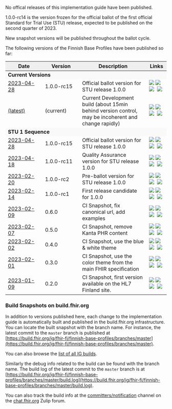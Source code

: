 No offical releases of this implementation guide have been published.

1.0.0-rc14 is the version frozen for the official ballot of the first official Standard for Trial
Use (STU) release, expected to be published on the second quarter of 2023.

New snapshot versions will be published throughout the ballot cycle.

<div id="history-data">
  <p>The following versions of the Finnish Base Profiles have been published so far:</p>
  <table class="history-grid">
    <thead>
      <tr style="background-color: #efefef">
        <th width="100px">Date</th>
        <th width="100px">Version</th>
        <th>Description</th>
        <th>Links</th>
      </tr>
    </thead>
    <tbody>
      <tr style="background-color: #f9f9f9">
        <td colspan="4"><b>Current Versions</b></td>
      </tr>
      <tr>
        <td><a href="https://www.hl7.fi/fhir/finnish-base-profiles/1.0-rc15/">2023-04-28</a></td>
        <td>1.0.0-rc15</td><td>Official ballot version for STU release 1.0.0</td>
        <td><a title="Home Page" href="https://www.hl7.fi/fhir/finnish-base-profiles/1.0-rc15/"><img src="https://hl7.org/fhir/assets/images/page.png"></a>&nbsp;<a title="Download" href="https://www.hl7.fi/fhir/finnish-base-profiles/1.0-rc15/full-ig.zip"><img src="https://hl7.org/fhir/assets/images/download.gif"></a>&nbsp;<a title="QA Page" href="https://www.hl7.fi/fhir/finnish-base-profiles/1.0-rc15/qa.html"><img src="https://hl7.org/fhir/assets/images/qa.png"></a>&nbsp; <a title="NPM Package hl7.fhir.fi.base v1.0.0-rc15" href="https://www.hl7.fi/fhir/finnish-base-profiles/1.0-rc15/package.tgz"><img src="https://hl7.org/fhir/assets/images/npm.png"></a></td>
      </tr>
      <tr>
        <td><a href="https://fhir.fi/finnish-base-profiles/">(latest)</a></td>
        <td>(current)</td><td>Current Development build (about 15min behind version control, may be incoherent and change rapidly)</td><td><a title="Home Page" href="https://fhir.fi/finnish-base-profiles/"><img src="https://hl7.org/fhir/assets/images/page.png"></a>&nbsp;<a title="Download" href="https://fhir.fi/finnish-base-profiles/full-ig.zip"><img src="https://hl7.org/fhir/assets/images/download.gif"></a>&nbsp;<a title="QA Page" href="https://fhir.fi/finnish-base-profiles/qa.html"><img src="https://hl7.org/fhir/assets/images/qa.png"></a>&nbsp; <a title="NPM Package" href="https://fhir.fi/finnish-base-profiles/package.tgz"><img src="https://hl7.org/fhir/assets/images/npm.png"></a></td>
      </tr>
      <tr style="background-color: #f9f9f9">
        <td colspan="4"><b>STU 1 Sequence</b></td>
      </tr>
      <tr>
        <td><a href="https://www.hl7.fi/fhir/finnish-base-profiles/1.0-rc15/">2023-04-28</a></td>
        <td>1.0.0-rc15</td><td>Official ballot version for STU release 1.0.0</td>
        <td><a title="Home Page" href="https://www.hl7.fi/fhir/finnish-base-profiles/1.0-rc15/"><img src="https://hl7.org/fhir/assets/images/page.png"></a>&nbsp;<a title="Download" href="https://www.hl7.fi/fhir/finnish-base-profiles/1.0-rc15/full-ig.zip"><img src="https://hl7.org/fhir/assets/images/download.gif"></a>&nbsp;<a title="QA Page" href="https://www.hl7.fi/fhir/finnish-base-profiles/1.0-rc15/qa.html"><img src="https://hl7.org/fhir/assets/images/qa.png"></a>&nbsp; <a title="NPM Package hl7.fhir.fi.base v1.0.0-rc15" href="https://www.hl7.fi/fhir/finnish-base-profiles/1.0-rc15/package.tgz"><img src="https://hl7.org/fhir/assets/images/npm.png"></a></td>
      </tr>
      <tr>
        <td><a href="https://www.hl7.fi/fhir/finnish-base-profiles/1.0-rc11/">2023-04-18</a></td>
        <td>1.0.0-rc11</td><td>Quality Assurance version for STU release 1.0.0</td>
        <td><a title="Home Page" href="https://www.hl7.fi/fhir/finnish-base-profiles/1.0-rc11/"><img src="https://hl7.org/fhir/assets/images/page.png"></a>&nbsp;<a title="Download" href="https://www.hl7.fi/fhir/finnish-base-profiles/1.0-rc11/full-ig.zip"><img src="https://hl7.org/fhir/assets/images/download.gif"></a>&nbsp;<a title="QA Page" href="https://www.hl7.fi/fhir/finnish-base-profiles/1.0-rc11/qa.html"><img src="https://hl7.org/fhir/assets/images/qa.png"></a>&nbsp; <a title="NPM Package hl7.fhir.fi.base v1.0.0-rc11" href="https://www.hl7.fi/fhir/finnish-base-profiles/1.0-rc11/package.tgz"><img src="https://hl7.org/fhir/assets/images/npm.png"></a></td>
      </tr>
      <tr>
        <td><a href="https://www.hl7.fi/fhir/finnish-base-profiles/1.0-rc2/">2023-02-20</a></td>
        <td>1.0.0-rc2</td><td>Pre-ballot version for STU release 1.0.0</td>
        <td><a title="Home Page" href="https://www.hl7.fi/fhir/finnish-base-profiles/1.0-rc2/"><img src="https://hl7.org/fhir/assets/images/page.png"></a>&nbsp;<a title="Download" href="https://www.hl7.fi/fhir/finnish-base-profiles/1.0-rc2/full-ig.zip"><img src="https://hl7.org/fhir/assets/images/download.gif"></a>&nbsp;<a title="QA Page" href="https://www.hl7.fi/fhir/finnish-base-profiles/1.0-rc2/qa.html"><img src="https://hl7.org/fhir/assets/images/qa.png"></a>&nbsp; <a title="NPM Package hl7.fhir.fi.base v1.0.0-rc2" href="https://www.hl7.fi/fhir/finnish-base-profiles/1.0-rc2/package.tgz"><img src="https://hl7.org/fhir/assets/images/npm.png"></a></td>
      </tr>
      <tr>
        <td><a href="https://www.hl7.fi/fhir/finnish-base-profiles/1.0-rc1/">2023-02-14</a></td>
        <td>1.0.0-rc1</td><td>First release candidate for 1.0.0</td>
        <td><a title="Home Page" href="https://www.hl7.fi/fhir/finnish-base-profiles/1.0-rc1/"><img src="https://hl7.org/fhir/assets/images/page.png"></a>&nbsp;<a title="Download" href="https://www.hl7.fi/fhir/finnish-base-profiles/1.0-rc1/full-ig.zip"><img src="https://hl7.org/fhir/assets/images/download.gif"></a>&nbsp;<a title="QA Page" href="https://www.hl7.fi/fhir/finnish-base-profiles/1.0-rc1/qa.html"><img src="https://hl7.org/fhir/assets/images/qa.png"></a>&nbsp; <a title="NPM Package hl7.fhir.fi.base v1.0.0-rc1" href="https://www.hl7.fi/fhir/finnish-base-profiles/1.0-rc1/package.tgz"><img src="https://hl7.org/fhir/assets/images/npm.png"></a></td>
      </tr>
      <tr>
        <td><a href="https://www.hl7.fi/fhir/finnish-base-profiles/0.6/">2023-02-09</a></td>
        <td>0.6.0</td><td>CI Snapshot, fix canonical url, add examples</td>
        <td><a title="Home Page" href="https://www.hl7.fi/fhir/finnish-base-profiles/0.6/"><img src="https://hl7.org/fhir/assets/images/page.png"></a>&nbsp;<a title="Download" href="https://www.hl7.fi/fhir/finnish-base-profiles/0.6/full-ig.zip"><img src="https://hl7.org/fhir/assets/images/download.gif"></a>&nbsp;<a title="QA Page" href="https://www.hl7.fi/fhir/finnish-base-profiles/0.6/qa.html"><img src="https://hl7.org/fhir/assets/images/qa.png"></a>&nbsp; <a title="NPM Package hl7.fhir.fi.base v0.6.0" href="https://www.hl7.fi/fhir/finnish-base-profiles/0.6/package.tgz"><img src="https://hl7.org/fhir/assets/images/npm.png"></a></td>
      </tr>
      <tr>
        <td><a href="https://www.hl7.fi/fhir/finnish-base-profiles/0.5/">2023-02-07</a></td>
        <td>0.5.0</td><td>CI Snapshot, remove Kanta PHR content</td>
        <td><a title="Home Page" href="https://www.hl7.fi/fhir/finnish-base-profiles/0.5/"><img src="https://hl7.org/fhir/assets/images/page.png"></a>&nbsp;<a title="Download" href="https://www.hl7.fi/fhir/finnish-base-profiles/0.5/full-ig.zip"><img src="https://hl7.org/fhir/assets/images/download.gif"></a>&nbsp;<a title="QA Page" href="https://www.hl7.fi/fhir/finnish-base-profiles/0.5/qa.html"><img src="https://hl7.org/fhir/assets/images/qa.png"></a>&nbsp; <a title="NPM Package hl7.fhir.fi.base v0.5.0" href="https://www.hl7.fi/fhir/finnish-base-profiles/0.5/package.tgz"><img src="https://hl7.org/fhir/assets/images/npm.png"></a></td>
      </tr>
      <tr>
        <td><a href="https://www.hl7.fi/fhir/finnish-base-profiles/0.4/">2023-02-02</a></td>
        <td>0.4.0</td><td>CI Snapshot, use the blue & white theme</td>
        <td><a title="Home Page" href="https://www.hl7.fi/fhir/finnish-base-profiles/0.4/"><img src="https://hl7.org/fhir/assets/images/page.png"></a>&nbsp;<a title="Download" href="https://www.hl7.fi/fhir/finnish-base-profiles/0.4/full-ig.zip"><img src="https://hl7.org/fhir/assets/images/download.gif"></a>&nbsp;<a title="QA Page" href="https://www.hl7.fi/fhir/finnish-base-profiles/0.4/qa.html"><img src="https://hl7.org/fhir/assets/images/qa.png"></a>&nbsp; <a title="NPM Package hl7.fhir.fi.base v0.4.0" href="https://www.hl7.fi/fhir/finnish-base-profiles/0.4/package.tgz"><img src="https://hl7.org/fhir/assets/images/npm.png"></a></td>
      </tr>
      <tr>
        <td><a href="https://www.hl7.fi/fhir/finnish-base-profiles/0.3/">2023-02-01</a></td>
        <td>0.3.0</td><td>CI Snapshot, use the color theme from the main FHIR specification</td>
        <td><a title="Home Page" href="https://www.hl7.fi/fhir/finnish-base-profiles/0.3/"><img src="https://hl7.org/fhir/assets/images/page.png"></a>&nbsp;<a title="Download" href="https://www.hl7.fi/fhir/finnish-base-profiles/0.3/full-ig.zip"><img src="https://hl7.org/fhir/assets/images/download.gif"></a>&nbsp;<a title="QA Page" href="https://www.hl7.fi/fhir/finnish-base-profiles/0.3/qa.html"><img src="https://hl7.org/fhir/assets/images/qa.png"></a>&nbsp; <a title="NPM Package hl7.fhir.fi.base v0.3.0" href="https://www.hl7.fi/fhir/finnish-base-profiles/0.3/package.tgz"><img src="https://hl7.org/fhir/assets/images/npm.png"></a></td>
      </tr>
      <tr>
        <td><a href="https://hl7.fi/fhir/finnish-base-profiles/0.2/">2023-01-09</a></td>
        <td>0.2.0</td><td>CI Snapshot, first version available on the HL7 Finland site.</td>
        <td><a title="Home Page" href="https://www.hl7.fi/fhir/finnish-base-profiles/0.2/"><img src="https://hl7.org/fhir/assets/images/page.png"></a>&nbsp;<a title="Download" href="https://www.hl7.fi/fhir/finnish-base-profiles/0.2/full-ig.zip"><img src="https://hl7.org/fhir/assets/images/download.gif"></a>&nbsp;<a title="QA Page" href="https://www.hl7.fi/fhir/finnish-base-profiles/0.2/qa.html"><img src="https://hl7.org/fhir/assets/images/qa.png"></a>&nbsp; <a title="NPM Package hl7.fhir.fi.base v0.2.0" href="https://www.hl7.fi/fhir/finnish-base-profiles/0.2/package.tgz"><img src="https://hl7.org/fhir/assets/images/npm.png"></a></td>
      </tr>
    </tbody>
  </table>
</div>

### Build Snapshots on build.fhir.org
In addition to versions published here, each change to the implementation guide is automatically
built and published in the build.fhir.org infrastructure. You can locate the built snapshot with
the branch name. For instance, the latest commit to the `master` branch is published at
[https://build.fhir.org/ig/fhir-fi/finnish-base-profiles/branches/master](https://build.fhir.org/ig/fhir-fi/finnish-base-profiles/branches/master).

You can also browse the [list of all IG builds](https://fhir.github.io/auto-ig-builder/builds.html).

Similarly the debug info related to the build can be found with the branch name. The build log of
the latest commit to the `master` branch is at
[https://build.fhir.org/ig/fhir-fi/finnish-base-profiles/branches/master/build.log](https://build.fhir.org/ig/fhir-fi/finnish-base-profiles/branches/master/build.log).

You can also track the build info at the
[committers/notification](https://chat.fhir.org/#narrow/stream/179297-committers.2Fnotification/topic/ig-build/)
channel on the [chat.fhir.org](https://chat.fhir.org) Zulip forum.

